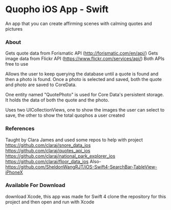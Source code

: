 # Quopho iOS App - Swift
An app that you can create affirming scenes with calming quotes and pictures

### About
Gets quote data from Forismatic API (http://forismatic.com/en/api/)
Gets image data from Flickr API (https://www.flickr.com/services/api/) 
Both APIs free to use

Allows the user to keep querying the database until a quote is found and then a photo is found.
Once a photo is selected and saved, both the quote and photo are saved to CoreData.

One entity named "QuotePhoto" is used for Core Data's persistent storage. It holds the data of both the quote and the photo.

Uses two UICollectionViews, one to show the images the user can select to save, the other to show the total quophos a user created

### References
Taught by Clara James and used some repos to help with project
https://github.com/claraj/snore_data_ios
https://github.com/claraj/quotes_api_ios
https://github.com/claraj/national_park_explorer_ios
https://github.com/claraj/floor_data_ios
Also-
https://github.com/SheldonWangRJT/iOS-Swift4-SearchBar-TableView-iPhoneX

### Available For Download
download Xcode, this app was made for Swift 4
clone the repository for this project and then open and run with Xcode



